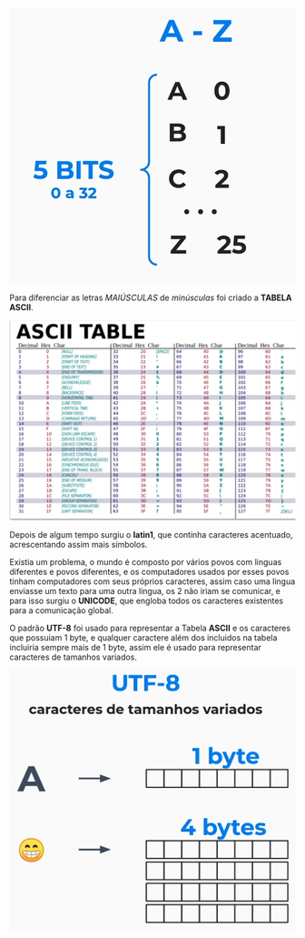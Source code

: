 ![Bits de Letras de A a Z](../../Images/BitsDeLetrasDeAaZ.PNG)

Para diferenciar as letras *MAIÚSCULAS* de *minúsculas* foi criado a **TABELA ASCII**.

![Taabela ASCII](../../Images/TabelaASCII.PNG)

Depois de algum tempo surgiu o **latin1**, que continha caracteres acentuado, acrescentando assim mais símbolos.

Existia um problema, o mundo é composto por vários povos com linguas diferentes e povos diferentes, e os computadores usados por esses povos tinham computadores com seus próprios caracteres, assim caso uma lingua enviasse um texto para uma outra lingua, os 2 não iriam se comunicar, e para isso surgiu o **UNICODE**, que engloba todos os caracteres existentes para a comunicação global.

O padrão **UTF-8** foi usado para representar a Tabela **ASCII** e os caracteres que possuiam 1 byte, e qualquer caractere além dos incluidos na tabela incluiria sempre mais de 1 byte, assim ele é usado para representar caracteres de tamanhos variados.

![UTF-8](../../Images/UTF-8.PNG)